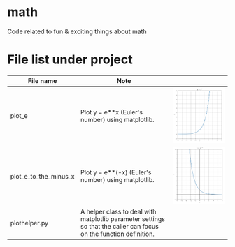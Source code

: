 # math
Code related to fun &amp; exciting things about math

# File list under project

| File name | Note | |
|---|---|---|
| plot_e | Plot y = e**x (Euler's number) using matplotlib. | ![sample](assets/images/e.png) |
| plot_e_to_the_minus_x | Plot y = e**(-x) (Euler's number) using matplotlib. | ![sample](assets/images/e_to_the_minus_x.png) |
| plothelper.py | A helper class to deal with matplotlib parameter settings so that the caller can focus on the function definition. | |
